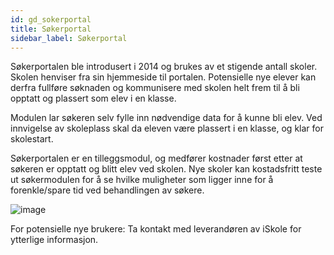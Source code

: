 ```yaml
---
id: gd_sokerportal
title: Søkerportal
sidebar_label: Søkerportal
---
```

Søkerportalen ble introdusert i 2014 og brukes av et stigende antall skoler. Skolen henviser fra sin hjemmeside til portalen. Potensielle nye elever kan derfra fullføre søknaden og kommunisere med skolen helt frem til å bli opptatt og plassert som elev i en klasse.

Modulen lar søkeren selv fylle inn nødvendige data for å kunne bli elev. Ved innvigelse av skoleplass skal da eleven være plassert i en klasse, og klar for skolestart.

Søkerportalen er en tilleggsmodul, og medfører kostnader først etter at søkeren er opptatt og blitt elev ved skolen. Nye skoler kan kostadsfritt teste ut søkermodulen for å se hvilke muligheter som ligger inne for å forenkle/spare tid ved behandlingen av søkere.

![image](https://user-images.githubusercontent.com/80097133/121015766-a494b700-c79b-11eb-853a-3fc00bd06b74.png)

For potensielle nye brukere: Ta kontakt med leverandøren av iSkole for ytterlige informasjon.
